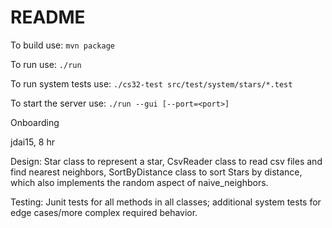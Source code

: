 # README
To build use:
`mvn package`

To run use:
`./run`

To run system tests use: `./cs32-test src/test/system/stars/*.test`

To start the server use:
`./run --gui [--port=<port>]`

Onboarding

jdai15, 8 hr

Design: Star class to represent a star, CsvReader class to read csv files and find nearest neighbors, SortByDistance class to sort Stars by distance, which also implements the random aspect of naive_neighbors.

Testing: Junit tests for all methods in all classes; additional system tests for edge cases/more complex required behavior.